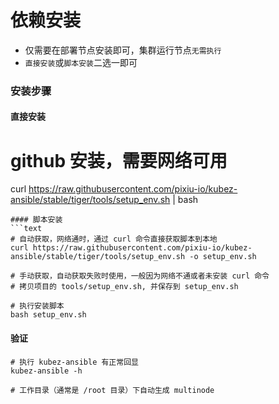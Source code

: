 # 依赖安装

- 仅需要在部署节点安装即可，集群运行节点`无需执行`
- `直接安装`或`脚本安装`二选一即可

### 安装步骤

#### 直接安装
   # github 安装，需要网络可用
   curl https://raw.githubusercontent.com/pixiu-io/kubez-ansible/stable/tiger/tools/setup_env.sh | bash
   ```
#### 脚本安装
   ```text
   # 自动获取，网络通时，通过 curl 命令直接获取脚本到本地
   curl https://raw.githubusercontent.com/pixiu-io/kubez-ansible/stable/tiger/tools/setup_env.sh -o setup_env.sh

   # 手动获取，自动获取失败时使用，一般因为网络不通或者未安装 curl 命令
   # 拷贝项目的 tools/setup_env.sh, 并保存到 setup_env.sh

   # 执行安装脚本
   bash setup_env.sh
   ```

#### 验证
   ```shell
   # 执行 kubez-ansible 有正常回显
   kubez-ansible -h

   # 工作目录（通常是 /root 目录）下自动生成 multinode
   ```
